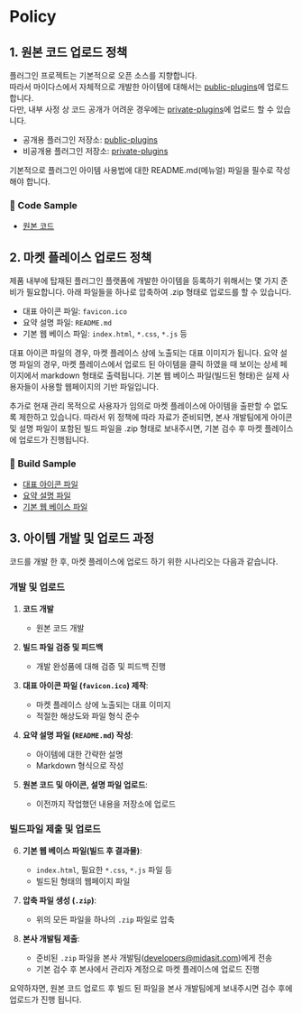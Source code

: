 # Policy

## 1. 원본 코드 업로드 정책

플러그인 프로젝트는 기본적으로 오픈 소스를 지향합니다.  
따라서 마이다스에서 자체적으로 개발한 아이템에 대해서는 [public-plugins](https://github.com/midasit-dev/plugins)에 업로드 합니다.  
다만, 내부 사정 상 코드 공개가 어려운 경우에는 [private-plugins](https://github.com/MIDASIT-Co-Ltd/plugins)에 업로드 할 수 있습니다.

- 공개용 플러그인 저장소: [public-plugins](https://github.com/midasit-dev/plugins)
- 비공개용 플러그인 저장소: [private-plugins](https://github.com/MIDASIT-Co-Ltd/plugins)

기본적으로 플러그인 아이템 사용법에 대한 README.md(메뉴얼) 파일을 필수로 작성해야 합니다.

### 🧪 Code Sample
- [원본 코드](./projects/seismic-hazard-map)

## 2. 마켓 플레이스 업로드 정책

제품 내부에 탑재된 플러그인 플랫폼에 개발한 아이템을 등록하기 위해서는 몇 가지 준비가 필요합니다. 아래 파일들을 하나로 압축하여 .zip 형태로 업로드를 할 수 있습니다.

- 대표 아이콘 파일: `favicon.ico`
- 요약 설명 파일: `README.md`
- 기본 웹 베이스 파일: `index.html`, `*.css`, `*.js` 등

대표 아이콘 파일의 경우, 마켓 플레이스 상에 노출되는 대표 이미지가 됩니다. 요약 설명 파일의 경우, 마켓 플레이스에서 업로드 된 아이템을 클릭 하였을 때 보이는 상세 페이지에서 markdown 형태로 출력됩니다. 기본 웹 베이스 파일(빌드된 형태)은 실제 사용자들이 사용할 웹페이지의 기반 파일입니다.

추가로 현재 관리 목적으로 사용자가 임의로 마켓 플레이스에 아이템을 출판할 수 없도록 제한하고 있습니다. 따라서 위 정책에 따라 자료가 준비되면, 본사 개발팀에게 아이콘 및 설명 파일이 포함된 빌드 파일을 .zip 형태로 보내주시면, 기본 검수 후 마켓 플레이스에 업로드가 진행됩니다.

### 🧪 Build Sample
- [대표 아이콘 파일](./docs/seismic-hazard-map/favicon.ico)
- [요약 설명 파일](./docs/seismic-hazard-map/README.md)
- [기본 웹 베이스 파일](./docs/seismic-hazard-map/)

## 3. 아이템 개발 및 업로드 과정

코드를 개발 한 후, 마켓 플레이스에 업로드 하기 위한 시나리오는 다음과 같습니다.

### 개발 및 업로드

1. **코드 개발**
	- 원본 코드 개발

2. **빌드 파일 검증 및 피드백**
	- 개발 완성품에 대해 검증 및 피드백 진행

3. **대표 아이콘 파일 (`favicon.ico`) 제작**:
   - 마켓 플레이스 상에 노출되는 대표 이미지
   - 적절한 해상도와 파일 형식 준수

4. **요약 설명 파일 (`README.md`) 작성**:
   - 아이템에 대한 간략한 설명
   - Markdown 형식으로 작성

5. **원본 코드 및 아이콘, 설명 파일 업로드**:
	- 이전까지 작업했던 내용을 저장소에 업로드

### 빌드파일 제출 및 업로드

6. **기본 웹 베이스 파일(빌드 후 결과물)**:
   - `index.html`, 필요한 `*.css`, `*.js` 파일 등
   - 빌드된 형태의 웹페이지 파일

7. **압축 파일 생성 (`.zip`)**:
   - 위의 모든 파일을 하나의 `.zip` 파일로 압축

8. **본사 개발팀 제출**:
   - 준비된 `.zip` 파일을 본사 개발팀(developers@midasit.com)에게 전송
   - 기본 검수 후 본사에서 관리자 계정으로 마켓 플레이스에 업로드 진행

요약하자면,
원본 코드 업로드 후 빌드 된 파일을 본사 개발팀에게 보내주시면 검수 후에 업로드가 진행 됩니다.

